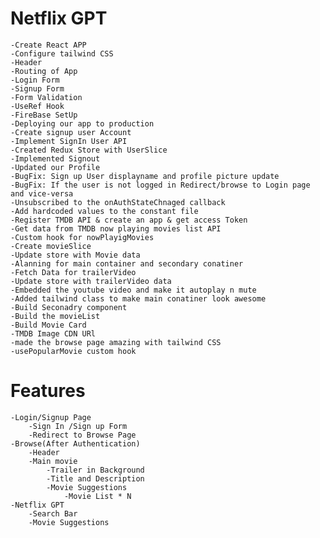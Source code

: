 # Netflix GPT

    -Create React APP
    -Configure tailwind CSS
    -Header
    -Routing of App
    -Login Form
    -Signup Form
    -Form Validation
    -UseRef Hook
    -FireBase SetUp
    -Deploying our app to production
    -Create signup user Account
    -Implement SignIn User API
    -Created Redux Store with UserSlice
    -Implemented Signout
    -Updated our Profile
    -BugFix: Sign up User displayname and profile picture update
    -BugFix: If the user is not logged in Redirect/browse to Login page and vice-versa
    -Unsubscribed to the onAuthStateChnaged callback
    -Add hardcoded values to the constant file
    -Register TMDB API & create an app & get access Token
    -Get data from TMDB now playing movies list API
    -Custom hook for nowPlayigMovies
    -Create movieSlice
    -Update store with Movie data
    -Alanning for main container and secondary conatiner
    -Fetch Data for trailerVideo
    -Update store with trailerVideo data
    -Embedded the youtube video and make it autoplay n mute
    -Added tailwind class to make main conatiner look awesome
    -Build Seconadry component
    -Build the movieList
    -Build Movie Card
    -TMDB Image CDN URl
    -made the browse page amazing with tailwind CSS
    -usePopularMovie custom hook

# Features

    -Login/Signup Page
        -Sign In /Sign up Form
        -Redirect to Browse Page
    -Browse(After Authentication)
        -Header
        -Main movie
            -Trailer in Background
            -Title and Description
            -Movie Suggestions
                -Movie List * N
    -Netflix GPT
        -Search Bar
        -Movie Suggestions
